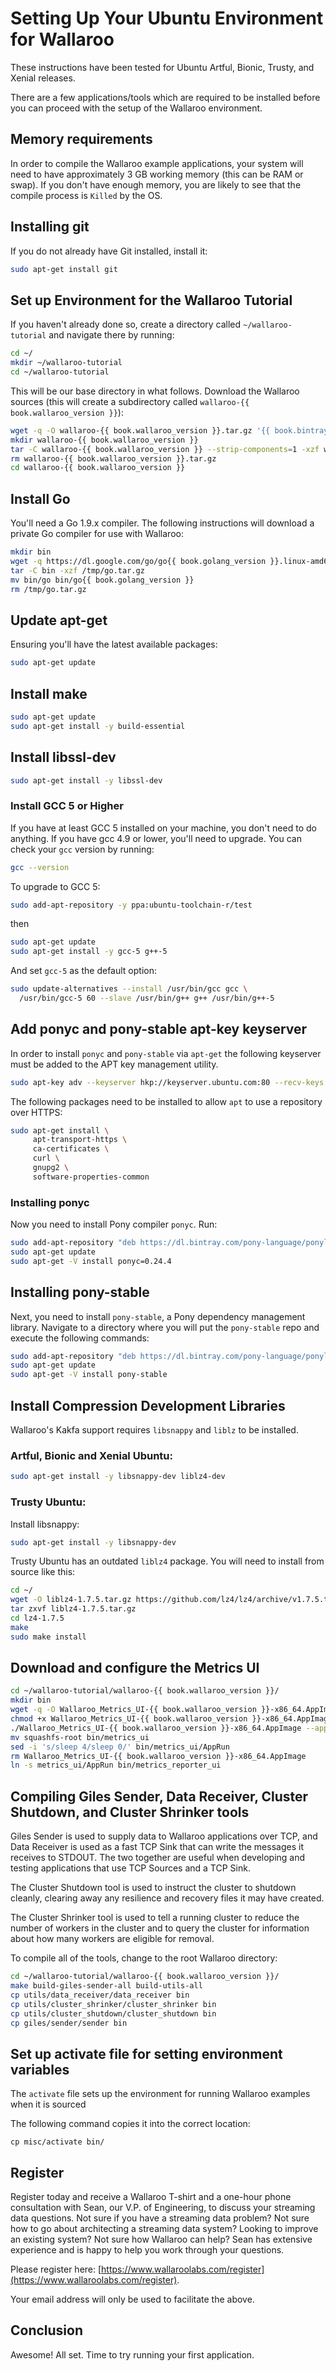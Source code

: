 # Setting Up Your Ubuntu Environment for Wallaroo

These instructions have been tested for Ubuntu Artful, Bionic, Trusty, and Xenial releases.

There are a few applications/tools which are required to be installed before you can proceed with the setup of the Wallaroo environment.

## Memory requirements

In order to compile the Wallaroo example applications, your system will need to have approximately 3 GB working memory (this can be RAM or swap). If you don't have enough memory, you are likely to see that the compile process is `Killed` by the OS.


## Installing git

If you do not already have Git installed, install it:

```bash
sudo apt-get install git
```

## Set up Environment for the Wallaroo Tutorial

If you haven't already done so, create a directory called `~/wallaroo-tutorial` and navigate there by running:

```bash
cd ~/
mkdir ~/wallaroo-tutorial
cd ~/wallaroo-tutorial
```

This will be our base directory in what follows. Download the Wallaroo sources (this will create a subdirectory called `wallaroo-{{ book.wallaroo_version }}`):

```bash
wget -q -O wallaroo-{{ book.wallaroo_version }}.tar.gz '{{ book.bintray_repo_url }}/wallaroo/{{ book.wallaroo_version }}/{{ book.wallaroo_version }}.tar.gz?source=manual&install=unknown&install_type=golang'
mkdir wallaroo-{{ book.wallaroo_version }}
tar -C wallaroo-{{ book.wallaroo_version }} --strip-components=1 -xzf wallaroo-{{ book.wallaroo_version }}.tar.gz
rm wallaroo-{{ book.wallaroo_version }}.tar.gz
cd wallaroo-{{ book.wallaroo_version }}
```

## Install Go

You'll need a Go 1.9.x compiler. The following instructions will download a private Go compiler for use with Wallaroo:

```bash
mkdir bin
wget -q https://dl.google.com/go/go{{ book.golang_version }}.linux-amd64.tar.gz -O /tmp/go.tar.gz
tar -C bin -xzf /tmp/go.tar.gz
mv bin/go bin/go{{ book.golang_version }}
rm /tmp/go.tar.gz
```

## Update apt-get

Ensuring you'll have the latest available packages:

```bash
sudo apt-get update
```

## Install make

```bash
sudo apt-get update
sudo apt-get install -y build-essential
```

## Install libssl-dev

```bash
sudo apt-get install -y libssl-dev
```

### Install GCC 5 or Higher

 If you have at least GCC 5 installed on your machine, you don't need to do anything. If you have gcc 4.9 or lower, you'll need to upgrade. You can check your `gcc` version by running:

```bash
gcc --version
```

To upgrade to GCC 5:

```bash
sudo add-apt-repository -y ppa:ubuntu-toolchain-r/test
```

then

```bash
sudo apt-get update
sudo apt-get install -y gcc-5 g++-5
```

And set `gcc-5` as the default option:

```bash
sudo update-alternatives --install /usr/bin/gcc gcc \
  /usr/bin/gcc-5 60 --slave /usr/bin/g++ g++ /usr/bin/g++-5
```

## Add ponyc and pony-stable apt-key keyserver

In order to install `ponyc` and `pony-stable` via `apt-get` the following keyserver must be added to the APT key management utility.

```bash
sudo apt-key adv --keyserver hkp://keyserver.ubuntu.com:80 --recv-keys "E04F0923 B3B48BDA"
```

The following packages need to be installed to allow `apt` to use a repository over HTTPS:

```bash
sudo apt-get install \
     apt-transport-https \
     ca-certificates \
     curl \
     gnupg2 \
     software-properties-common
```

### Installing ponyc

Now you need to install Pony compiler `ponyc`. Run:

```bash
sudo add-apt-repository "deb https://dl.bintray.com/pony-language/ponylang-debian  $(lsb_release -cs) main"
sudo apt-get update
sudo apt-get -V install ponyc=0.24.4
```

## Installing pony-stable

Next, you need to install `pony-stable`, a Pony dependency management library. Navigate to a directory where you will put the `pony-stable` repo and execute the following commands:

```bash
sudo add-apt-repository "deb https://dl.bintray.com/pony-language/ponylang-debian  $(lsb_release -cs) main"
sudo apt-get update
sudo apt-get -V install pony-stable
```

## Install Compression Development Libraries

Wallaroo's Kakfa support requires `libsnappy` and `liblz` to be installed.

### Artful, Bionic and Xenial Ubuntu:

```bash
sudo apt-get install -y libsnappy-dev liblz4-dev
```

### Trusty Ubuntu:

Install libsnappy:

```bash
sudo apt-get install -y libsnappy-dev
```

Trusty Ubuntu has an outdated `liblz4` package. You will need to install from source like this:

```bash
cd ~/
wget -O liblz4-1.7.5.tar.gz https://github.com/lz4/lz4/archive/v1.7.5.tar.gz
tar zxvf liblz4-1.7.5.tar.gz
cd lz4-1.7.5
make
sudo make install
```

## Download and configure the Metrics UI

```bash
cd ~/wallaroo-tutorial/wallaroo-{{ book.wallaroo_version }}/
mkdir bin
wget -q -O Wallaroo_Metrics_UI-{{ book.wallaroo_version }}-x86_64.AppImage '{{ book.bintray_repo_url }}/wallaroo/{{ book.wallaroo_version }}/Wallaroo_Metrics_UI-{{ book.wallaroo_version }}-x86_64.AppImage?source=manual&install=unknown&install_type=python'
chmod +x Wallaroo_Metrics_UI-{{ book.wallaroo_version }}-x86_64.AppImage
./Wallaroo_Metrics_UI-{{ book.wallaroo_version }}-x86_64.AppImage --appimage-extract
mv squashfs-root bin/metrics_ui
sed -i 's/sleep 4/sleep 0/' bin/metrics_ui/AppRun
rm Wallaroo_Metrics_UI-{{ book.wallaroo_version }}-x86_64.AppImage
ln -s metrics_ui/AppRun bin/metrics_reporter_ui
```

## Compiling Giles Sender, Data Receiver, Cluster Shutdown, and Cluster Shrinker tools

Giles Sender is used to supply data to Wallaroo applications over TCP, and Data Receiver is used as a fast TCP Sink that can write the messages it receives to STDOUT. The two together are useful when developing and testing applications that use TCP Sources and a TCP Sink.

The Cluster Shutdown tool is used to instruct the cluster to shutdown cleanly, clearing away any resilience and recovery files it may have created.

The Cluster Shrinker tool is used to tell a running cluster to reduce the number of workers in the cluster and to query the cluster for information about how many workers are eligible for removal.

To compile all of the tools, change to the root Wallaroo directory:

```bash
cd ~/wallaroo-tutorial/wallaroo-{{ book.wallaroo_version }}/
make build-giles-sender-all build-utils-all
cp utils/data_receiver/data_receiver bin
cp utils/cluster_shrinker/cluster_shrinker bin
cp utils/cluster_shutdown/cluster_shutdown bin
cp giles/sender/sender bin
```

## Set up activate file for setting environment variables

The `activate` file sets up the environment for running Wallaroo examples when it is sourced

The following command copies it into the correct location:

```
cp misc/activate bin/
```

## Register

Register today and receive a Wallaroo T-shirt and a one-hour phone consultation with Sean, our V.P. of Engineering, to discuss your streaming data questions. Not sure if you have a streaming data problem? Not sure how to go about architecting a streaming data system? Looking to improve an existing system? Not sure how Wallaroo can help? Sean has extensive experience and is happy to help you work through your questions.

Please register here: [https://www.wallaroolabs.com/register](https://www.wallaroolabs.com/register).

Your email address will only be used to facilitate the above.

## Conclusion

Awesome! All set. Time to try running your first application.
